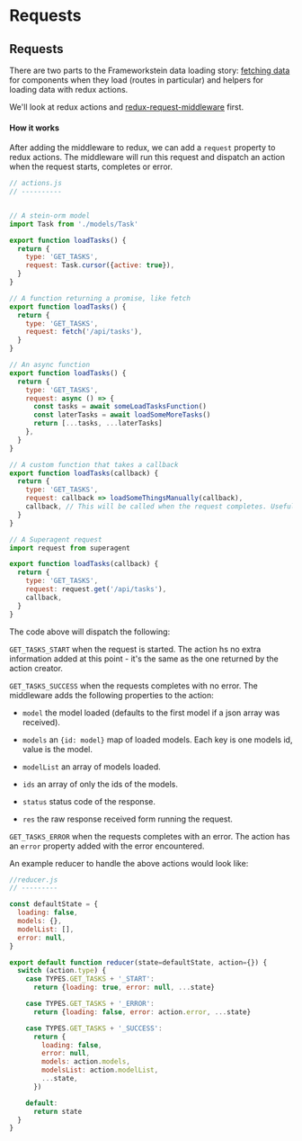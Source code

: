 
# Requests



## Requests

There are two parts to the Frameworkstein data loading story: [fetching data](/fetch-data) for components when they load (routes in particular) and helpers for loading data with redux actions.

We'll look at redux actions and [redux-request-middleware](https://github.com/founderlab/redux-request-middleware) first.

#### How it works

After adding the middleware to redux, we can add a `request` property to redux actions. The middleware will run this request and dispatch an action when the request starts, completes or error.

```javascript
// actions.js
// ----------


// A stein-orm model
import Task from './models/Task'

export function loadTasks() {
  return {
    type: 'GET_TASKS',
    request: Task.cursor({active: true}),
  }
}

// A function returning a promise, like fetch
export function loadTasks() {
  return {
    type: 'GET_TASKS',
    request: fetch('/api/tasks'),
  }
}

// An async function
export function loadTasks() {
  return {
    type: 'GET_TASKS',
    request: async () => {
      const tasks = await someLoadTasksFunction()
      const laterTasks = await loadSomeMoreTasks()
      return [...tasks, ...laterTasks]
    },
  }
}

// A custom function that takes a callback
export function loadTasks(callback) {
  return {
    type: 'GET_TASKS',
    request: callback => loadSomeThingsManually(callback),
    callback, // This will be called when the request completes. Useful for navigating after a request returns (login, etc)
  }
}

// A Superagent request
import request from superagent

export function loadTasks(callback) {
  return {
    type: 'GET_TASKS',
    request: request.get('/api/tasks'),
    callback, 
  }
}

```

The code above will dispatch the following:

`GET_TASKS_START` when the request is started. The action hs no extra information added at this point - it's the same as the one returned by the action creator.

`GET_TASKS_SUCCESS` when the requests completes with no error. The middleware adds the following properties to the action:

  - `model` the model loaded (defaults to the first model if a json array was received).

  - `models` an `{id: model}` map of loaded models. Each key is one models id, value is the model.

  - `modelList` an array of models loaded.

  - `ids` an array of only the ids of the models.

  - `status` status code of the response.

  - `res` the raw response received form running the request.

`GET_TASKS_ERROR` when the requests completes with an error. The action has an `error` property added with the error encountered.

An example reducer to handle the above actions would look like:

```javascript
//reducer.js
// ---------

const defaultState = {
  loading: false,
  models: {},
  modelList: [],
  error: null,
}

export default function reducer(state=defaultState, action={}) {
  switch (action.type) {
    case TYPES.GET_TASKS + '_START':
      return {loading: true, error: null, ...state}

    case TYPES.GET_TASKS + '_ERROR':
      return {loading: false, error: action.error, ...state}

    case TYPES.GET_TASKS + '_SUCCESS':
      return {
        loading: false,
        error: null,
        models: action.models,
        modelsList: action.modelList,
        ...state,
      })

    default:
      return state
  }
}

```
